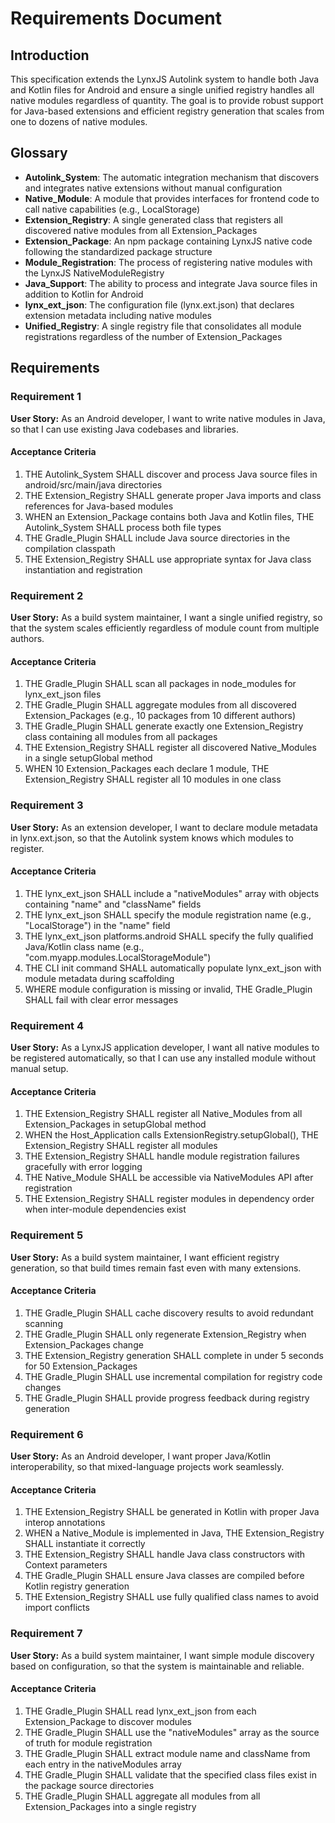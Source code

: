 # Requirements Document

## Introduction

This specification extends the LynxJS Autolink system to handle both Java and Kotlin files for Android and ensure a single unified registry handles all native modules regardless of quantity. The goal is to provide robust support for Java-based extensions and efficient registry generation that scales from one to dozens of native modules.

## Glossary

- **Autolink_System**: The automatic integration mechanism that discovers and integrates native extensions without manual configuration
- **Native_Module**: A module that provides interfaces for frontend code to call native capabilities (e.g., LocalStorage)
- **Extension_Registry**: A single generated class that registers all discovered native modules from all Extension_Packages
- **Extension_Package**: An npm package containing LynxJS native code following the standardized package structure
- **Module_Registration**: The process of registering native modules with the LynxJS NativeModuleRegistry
- **Java_Support**: The ability to process and integrate Java source files in addition to Kotlin for Android
- **lynx_ext_json**: The configuration file (lynx.ext.json) that declares extension metadata including native modules
- **Unified_Registry**: A single registry file that consolidates all module registrations regardless of the number of Extension_Packages

## Requirements

### Requirement 1

**User Story:** As an Android developer, I want to write native modules in Java, so that I can use existing Java codebases and libraries.

#### Acceptance Criteria

1. THE Autolink_System SHALL discover and process Java source files in android/src/main/java directories
2. THE Extension_Registry SHALL generate proper Java imports and class references for Java-based modules
3. WHEN an Extension_Package contains both Java and Kotlin files, THE Autolink_System SHALL process both file types
4. THE Gradle_Plugin SHALL include Java source directories in the compilation classpath
5. THE Extension_Registry SHALL use appropriate syntax for Java class instantiation and registration

### Requirement 2

**User Story:** As a build system maintainer, I want a single unified registry, so that the system scales efficiently regardless of module count from multiple authors.

#### Acceptance Criteria

1. THE Gradle_Plugin SHALL scan all packages in node_modules for lynx_ext_json files
2. THE Gradle_Plugin SHALL aggregate modules from all discovered Extension_Packages (e.g., 10 packages from 10 different authors)
3. THE Gradle_Plugin SHALL generate exactly one Extension_Registry class containing all modules from all packages
4. THE Extension_Registry SHALL register all discovered Native_Modules in a single setupGlobal method
5. WHEN 10 Extension_Packages each declare 1 module, THE Extension_Registry SHALL register all 10 modules in one class

### Requirement 3

**User Story:** As an extension developer, I want to declare module metadata in lynx.ext.json, so that the Autolink system knows which modules to register.

#### Acceptance Criteria

1. THE lynx_ext_json SHALL include a "nativeModules" array with objects containing "name" and "className" fields
2. THE lynx_ext_json SHALL specify the module registration name (e.g., "LocalStorage") in the "name" field
3. THE lynx_ext_json platforms.android SHALL specify the fully qualified Java/Kotlin class name (e.g., "com.myapp.modules.LocalStorageModule")
4. THE CLI init command SHALL automatically populate lynx_ext_json with module metadata during scaffolding
5. WHERE module configuration is missing or invalid, THE Gradle_Plugin SHALL fail with clear error messages

### Requirement 4

**User Story:** As a LynxJS application developer, I want all native modules to be registered automatically, so that I can use any installed module without manual setup.

#### Acceptance Criteria

1. THE Extension_Registry SHALL register all Native_Modules from all Extension_Packages in setupGlobal method
2. WHEN the Host_Application calls ExtensionRegistry.setupGlobal(), THE Extension_Registry SHALL register all modules
3. THE Extension_Registry SHALL handle module registration failures gracefully with error logging
4. THE Native_Module SHALL be accessible via NativeModules API after registration
5. THE Extension_Registry SHALL register modules in dependency order when inter-module dependencies exist

### Requirement 5

**User Story:** As a build system maintainer, I want efficient registry generation, so that build times remain fast even with many extensions.

#### Acceptance Criteria

1. THE Gradle_Plugin SHALL cache discovery results to avoid redundant scanning
2. THE Gradle_Plugin SHALL only regenerate Extension_Registry when Extension_Packages change
3. THE Extension_Registry generation SHALL complete in under 5 seconds for 50 Extension_Packages
4. THE Gradle_Plugin SHALL use incremental compilation for registry code changes
5. THE Gradle_Plugin SHALL provide progress feedback during registry generation

### Requirement 6

**User Story:** As an Android developer, I want proper Java/Kotlin interoperability, so that mixed-language projects work seamlessly.

#### Acceptance Criteria

1. THE Extension_Registry SHALL be generated in Kotlin with proper Java interop annotations
2. WHEN a Native_Module is implemented in Java, THE Extension_Registry SHALL instantiate it correctly
3. THE Extension_Registry SHALL handle Java class constructors with Context parameters
4. THE Gradle_Plugin SHALL ensure Java classes are compiled before Kotlin registry generation
5. THE Extension_Registry SHALL use fully qualified class names to avoid import conflicts

### Requirement 7

**User Story:** As a build system maintainer, I want simple module discovery based on configuration, so that the system is maintainable and reliable.

#### Acceptance Criteria

1. THE Gradle_Plugin SHALL read lynx_ext_json from each Extension_Package to discover modules
2. THE Gradle_Plugin SHALL use the "nativeModules" array as the source of truth for module registration
3. THE Gradle_Plugin SHALL extract module name and className from each entry in the nativeModules array
4. THE Gradle_Plugin SHALL validate that the specified class files exist in the package source directories
5. THE Gradle_Plugin SHALL aggregate all modules from all Extension_Packages into a single registry
